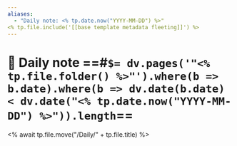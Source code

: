 ```yaml
---
aliases: 
  - "Daily note: <% tp.date.now("YYYY-MM-DD") %>"
<% tp.file.include('[[base template metadata fleeting]]') %>
---
```


# 🌅 Daily note ==#`$= dv.pages('"<% tp.file.folder() %>"').where(b => b.date).where(b => dv.date(b.date) < dv.date("<% tp.date.now("YYYY-MM-DD") %>")).length`==
<% await tp.file.move("/Daily/" + tp.file.title) %>

